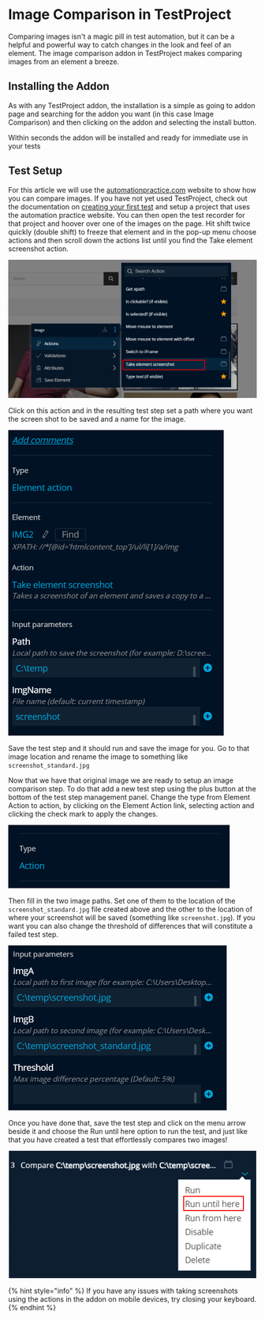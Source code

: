 # Image Comparison in TestProject

Comparing images isn't a magic pill in test automation, but it can be a helpful and powerful way to catch changes in the look and feel of an element. The image comparison addon in TestProject makes comparing images from an element a breeze. 

## Installing the Addon

As with any TestProject addon, the installation is a simple as going to addon page and searching for the addon you want \(in this case Image Comparison\) and then clicking on the addon and selecting the install button.

Within seconds the addon will be installed and ready for immediate use in your tests

## Test Setup

For this article we will use the [automationpractice.com](http://automationpractice.com) website to show how you can compare images. If you have not yet used TestProject, check out the documentation on [creating your first test](../using-the-smart-test-recorder/web-testing/creating-a-web-test-using-the-testproject-recorder.md) and setup a project that uses the automation practice website. You can then open the test recorder for that project and hoover over one of the images on the page. Hit shift twice quickly \(double shift\) to freeze that element and in the pop-up menu choose actions and then scroll down the actions list until you find the Take element screenshot action.

![Take element screenshot action](../.gitbook/assets/image.png)

Click on this action and in the resulting test step set a path where you want the screen shot to be saved and a name for the image.

![Put in Path and ImgName](../.gitbook/assets/image%20%28110%29.png)

Save the test step and it should run and save the image for you. Go to that image location and rename the image to something like `screenshot_standard.jpg`

Now that we have that original image we are ready to setup an image comparison step. To do that add a new test step using the plus button at the bottom of the test step management panel. Change the type from Element Action to action, by clicking on the Element Action link, selecting action and clicking the check mark to apply the changes.

![Set Type to Action](../.gitbook/assets/image%20%28102%29.png)

Then fill in the two image paths. Set one of them to the location of the `screenshot_standard.jpg` file created above and the other to the location of where your screenshot will be saved \(something like `screenshot.jpg`\). If you want you can also change the threshold of differences that will constitute a failed test step.

![Set the image paths](../.gitbook/assets/image%20%28145%29.png)

Once you have done that, save the test step and click on the menu arrow beside it and choose the Run until here option to run the test, and just like that you have created a test that effortlessly compares two images!

![Run Test](../.gitbook/assets/image%20%28129%29%20%281%29.png)

{% hint style="info" %}
If you have any issues with taking screenshots using the actions in the addon on mobile devices, try closing your keyboard.
{% endhint %}

